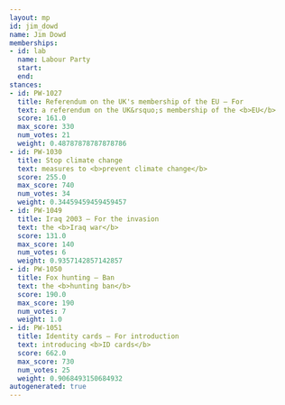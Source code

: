 ```yaml
---
layout: mp
id: jim_dowd
name: Jim Dowd
memberships:
- id: lab
  name: Labour Party
  start: 
  end: 
stances:
- id: PW-1027
  title: Referendum on the UK's membership of the EU — For
  text: a referendum on the UK&rsquo;s membership of the <b>EU</b>
  score: 161.0
  max_score: 330
  num_votes: 21
  weight: 0.48787878787878786
- id: PW-1030
  title: Stop climate change
  text: measures to <b>prevent climate change</b>
  score: 255.0
  max_score: 740
  num_votes: 34
  weight: 0.34459459459459457
- id: PW-1049
  title: Iraq 2003 — For the invasion
  text: the <b>Iraq war</b>
  score: 131.0
  max_score: 140
  num_votes: 6
  weight: 0.9357142857142857
- id: PW-1050
  title: Fox hunting — Ban
  text: the <b>hunting ban</b>
  score: 190.0
  max_score: 190
  num_votes: 7
  weight: 1.0
- id: PW-1051
  title: Identity cards — For introduction
  text: introducing <b>ID cards</b>
  score: 662.0
  max_score: 730
  num_votes: 25
  weight: 0.9068493150684932
autogenerated: true
---
```

